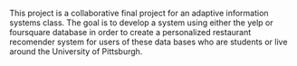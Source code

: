 This project is a collaborative final project for an adaptive information systems class.  The goal is to develop a system using either the yelp or foursquare database in order to create a personalized restaurant recomender system for users of these data bases who are students or live around the University of Pittsburgh.